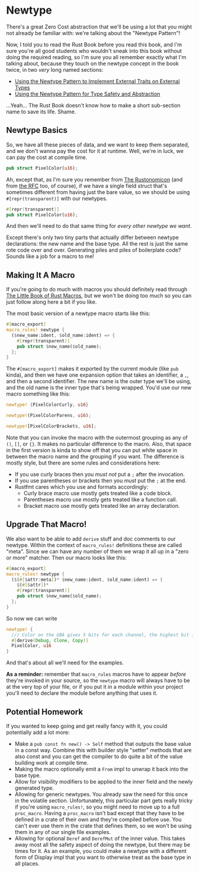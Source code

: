 # Newtype

There's a great Zero Cost abstraction that we'll be using a lot that you might
not already be familiar with: we're talking about the "Newtype Pattern"!

Now, I told you to read the Rust Book before you read this book, and I'm sure
you're all good students who wouldn't sneak into this book without doing the
required reading, so I'm sure you all remember exactly what I'm talking about,
because they touch on the newtype concept in the book twice, in two _very_ long
named sections:

* [Using the Newtype Pattern to Implement External Traits on External
  Types](https://doc.rust-lang.org/book/ch19-03-advanced-traits.html#using-the-newtype-pattern-to-implement-external-traits-on-external-types)
* [Using the Newtype Pattern for Type Safety and
  Abstraction](https://doc.rust-lang.org/book/ch19-04-advanced-types.html#using-the-newtype-pattern-for-type-safety-and-abstraction)

...Yeah... The Rust Book doesn't know how to make a short sub-section name to
save its life. Shame.

## Newtype Basics

So, we have all these pieces of data, and we want to keep them separated, and we
don't wanna pay the cost for it at runtime. Well, we're in luck, we can pay the
cost at compile time.

```rust
pub struct PixelColor(u16);
```

Ah, except that, as I'm sure you remember from [The
Rustonomicon](https://doc.rust-lang.org/nomicon/other-reprs.html#reprtransparent)
(and from [the
RFC](https://github.com/rust-lang/rfcs/blob/master/text/1758-repr-transparent.md)
too, of course), if we have a single field struct that's sometimes different
from having just the bare value, so we should be using `#[repr(transparent)]`
with our newtypes.

```rust
#[repr(transparent)]
pub struct PixelColor(u16);
```

And then we'll need to do that same thing for _every other newtype we want_.

Except there's only two tiny parts that actually differ between newtype
declarations: the new name and the base type. All the rest is just the same rote
code over and over. Generating piles and piles of boilerplate code? Sounds like
a job for a macro to me!

## Making It A Macro

If you're going to do much with macros you should definitely read through [The
Little Book of Rust
Macros](https://danielkeep.github.io/tlborm/book/index.html), but we won't be
doing too much so you can just follow along here a bit if you like.

The most basic version of a newtype macro starts like this:

```rust
#[macro_export]
macro_rules! newtype {
  ($new_name:ident, $old_name:ident) => {
    #[repr(transparent)]
    pub struct $new_name($old_name);
  };
}
```

The `#[macro_export]` makes it exported by the current module (like `pub`
kinda), and then we have one expansion option that takes an identifier, a `,`,
and then a second identifier. The new name is the outer type we'll be using, and
the old name is the inner type that's being wrapped. You'd use our new macro
something like this:

```rust
newtype! {PixelColorCurly, u16}

newtype!(PixelColorParens, u16);

newtype![PixelColorBrackets, u16];
```

Note that you can invoke the macro with the outermost grouping as any of `()`,
`[]`, or `{}`.  It makes no particular difference to the macro. Also, that space
in the first version is kinda to show off that you can put white space in
between the macro name and the grouping if you want. The difference is mostly
style, but there are some rules and considerations here:

* If you use curly braces then you _must not_ put a `;` after the invocation.
* If you use parentheses or brackets then you _must_ put the `;` at the end.
* Rustfmt cares which you use and formats accordingly:
  * Curly brace macro use mostly gets treated like a code block.
  * Parentheses macro use mostly gets treated like a function call.
  * Bracket macro use mostly gets treated like an array declaration.

## Upgrade That Macro!

We also want to be able to add `derive` stuff and doc comments to our newtype.
Within the context of `macro_rules!` definitions these are called "meta". Since
we can have any number of them we wrap it all up in a "zero or more" matcher.
Then our macro looks like this:

```rust
#[macro_export]
macro_rules! newtype {
  ($(#[$attr:meta])* $new_name:ident, $old_name:ident) => {
    $(#[$attr])*
    #[repr(transparent)]
    pub struct $new_name($old_name);
  };
}
```

So now we can write

```rust
newtype! {
  /// Color on the GBA gives 5 bits for each channel, the highest bit is ignored.
  #[derive(Debug, Clone, Copy)]
  PixelColor, u16
}
```

And that's about all we'll need for the examples.

**As a reminder:** remember that `macro_rules` macros have to appear _before_
they're invoked in your source, so the `newtype` macro will always have to be at
the very top of your file, or if you put it in a module within your project
you'll need to declare the module before anything that uses it.

## Potential Homework

If you wanted to keep going and get really fancy with it, you could potentially
add a lot more:

* Make a `pub const fn new() -> Self` method that outputs the base value in a
  const way. Combine this with builder style "setter" methods that are also
  const and you can get the compiler to do quite a bit of the value building
  work at compile time.
* Making the macro optionally emit a `From` impl to unwrap it back into the base
  type.
* Allow for visibility modifiers to be applied to the inner field and the newly
  generated type.
* Allowing for generic newtypes. You already saw the need for this once in the
  volatile section. Unfortunately, this particular part gets really tricky if
  you're using `macro_rules!`, so you might need to move up to a full
  `proc_macro`. Having a `proc_macro` isn't bad except that they have to be
  defined in a crate of their own and they're compiled before use. You can't
  ever use them in the crate that defines them, so we won't be using them in any
  of our single file examples.
* Allowing for optional `Deref` and `DerefMut` of the inner value. This takes
  away most all the safety aspect of doing the newtype, but there may be times
  for it. As an example, you could make a newtype with a different form of
  Display impl that you want to otherwise treat as the base type in all places.
